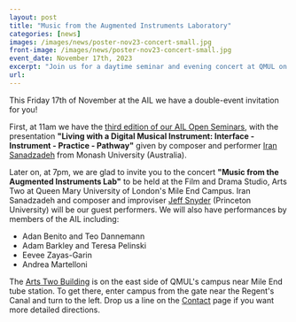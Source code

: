 ```yaml
---
layout: post
title: "Music from the Augmented Instruments Laboratory"
categories: [news]
images: /images/news/poster-nov23-concert-small.jpg
front-image: /images/news/poster-nov23-concert-small.jpg
event_date: November 17th, 2023
excerpt: "Join us for a daytime seminar and evening concert at QMUL on 17 November 2023, with special guests Iran Sanadzadeh and Jeff Synder."
url:
---
```


This Friday 17th of November at the AIL we have a double-event invitation for you!

First, at 11am we have the [third edition of our AIL Open Seminars](/news/2023/11/02/seminar-seriess-003.html), with the presentation **"Living with a Digital Musical Instrument: Interface - Instrument - Practice - Pathway"** given by composer and performer [Iran Sanadzadeh](https://www.iransanadzadeh.com) from Monash University (Australia).

Later on, at 7pm, we are glad to invite you to the concert **"Music from the Augmented Instruments Lab"** to be held at the Film and Drama Studio, Arts Two at Queen Mary University of London's Mile End Campus. Iran Sanadzadeh and composer and improviser [Jeff Snyder](http://www.scattershot.org) (Princeton University) will be our guest performers. We will also have performances by members of the AIL including:

- Adan Benito and Teo Dannemann
- Adam Barkley and Teresa Pelinski
- Eevee Zayas-Garin
- Andrea Martelloni

The [Arts Two Building](https://maps.app.goo.gl/8quJtaWPg7aDW8gBA) is on the east side of QMUL's campus near Mile End tube station. To get there, enter campus from the gate near the Regent's Canal and turn to the left. Drop us a line on the [Contact](/contact) page if you want more detailed directions.
